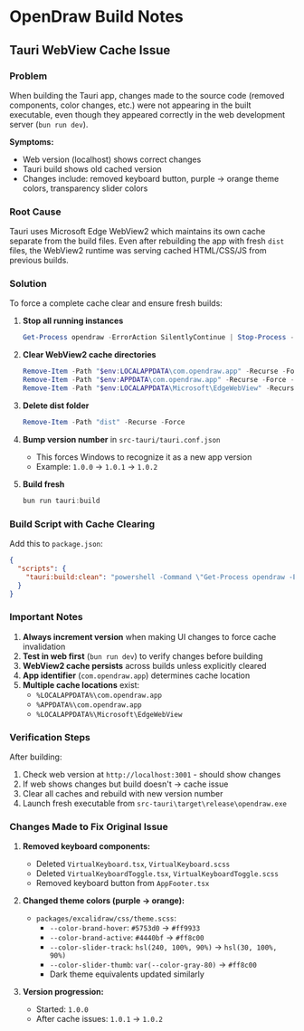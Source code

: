 # OpenDraw Build Notes

## Tauri WebView Cache Issue

### Problem
When building the Tauri app, changes made to the source code (removed components, color changes, etc.) were not appearing in the built executable, even though they appeared correctly in the web development server (`bun run dev`).

**Symptoms:**
- Web version (localhost) shows correct changes
- Tauri build shows old cached version
- Changes include: removed keyboard button, purple → orange theme colors, transparency slider colors

### Root Cause
Tauri uses Microsoft Edge WebView2 which maintains its own cache separate from the build files. Even after rebuilding the app with fresh `dist` files, the WebView2 runtime was serving cached HTML/CSS/JS from previous builds.

### Solution
To force a complete cache clear and ensure fresh builds:

1. **Stop all running instances**
   ```powershell
   Get-Process opendraw -ErrorAction SilentlyContinue | Stop-Process -Force
   ```

2. **Clear WebView2 cache directories**
   ```powershell
   Remove-Item -Path "$env:LOCALAPPDATA\com.opendraw.app" -Recurse -Force -ErrorAction SilentlyContinue
   Remove-Item -Path "$env:APPDATA\com.opendraw.app" -Recurse -Force -ErrorAction SilentlyContinue
   Remove-Item -Path "$env:LOCALAPPDATA\Microsoft\EdgeWebView" -Recurse -Force -Confirm:$false -ErrorAction SilentlyContinue
   ```

3. **Delete dist folder**
   ```powershell
   Remove-Item -Path "dist" -Recurse -Force
   ```

4. **Bump version number** in `src-tauri/tauri.conf.json`
   - This forces Windows to recognize it as a new app version
   - Example: `1.0.0` → `1.0.1` → `1.0.2`

5. **Build fresh**
   ```powershell
   bun run tauri:build
   ```

### Build Script with Cache Clearing

Add this to `package.json`:

```json
{
  "scripts": {
    "tauri:build:clean": "powershell -Command \"Get-Process opendraw -ErrorAction SilentlyContinue | Stop-Process -Force; Remove-Item -Path dist -Recurse -Force -ErrorAction SilentlyContinue; Remove-Item -Path $env:LOCALAPPDATA\\com.opendraw.app -Recurse -Force -ErrorAction SilentlyContinue; Remove-Item -Path $env:APPDATA\\com.opendraw.app -Recurse -Force -ErrorAction SilentlyContinue\" && bun run tauri:build"
  }
}
```

### Important Notes

1. **Always increment version** when making UI changes to force cache invalidation
2. **Test in web first** (`bun run dev`) to verify changes before building
3. **WebView2 cache persists** across builds unless explicitly cleared
4. **App identifier** (`com.opendraw.app`) determines cache location
5. **Multiple cache locations** exist:
   - `%LOCALAPPDATA%\com.opendraw.app`
   - `%APPDATA%\com.opendraw.app`
   - `%LOCALAPPDATA%\Microsoft\EdgeWebView`

### Verification Steps

After building:
1. Check web version at `http://localhost:3001` - should show changes
2. If web shows changes but build doesn't → cache issue
3. Clear all caches and rebuild with new version number
4. Launch fresh executable from `src-tauri\target\release\opendraw.exe`

### Changes Made to Fix Original Issue

1. **Removed keyboard components:**
   - Deleted `VirtualKeyboard.tsx`, `VirtualKeyboard.scss`
   - Deleted `VirtualKeyboardToggle.tsx`, `VirtualKeyboardToggle.scss`
   - Removed keyboard button from `AppFooter.tsx`

2. **Changed theme colors (purple → orange):**
   - `packages/excalidraw/css/theme.scss`:
     - `--color-brand-hover`: `#5753d0` → `#ff9933`
     - `--color-brand-active`: `#4440bf` → `#ff8c00`
     - `--color-slider-track`: `hsl(240, 100%, 90%)` → `hsl(30, 100%, 90%)`
     - `--color-slider-thumb`: `var(--color-gray-80)` → `#ff8c00`
     - Dark theme equivalents updated similarly

3. **Version progression:**
   - Started: `1.0.0`
   - After cache issues: `1.0.1` → `1.0.2`
